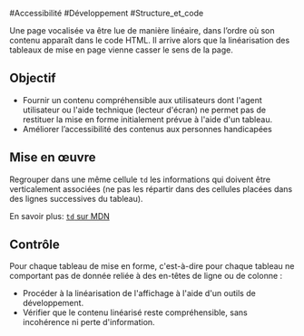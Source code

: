 
#Accessibilité #Développement #Structure_et_code

Une page vocalisée va être lue de manière linéaire, dans l’ordre où son contenu apparaît dans le code HTML. Il arrive alors que la linéarisation des tableaux de mise en page vienne casser le sens de la page.

Objectif
--------

*   Fournir un contenu compréhensible aux utilisateurs dont l'agent utilisateur ou l'aide technique (lecteur d'écran) ne permet pas de restituer la mise en forme initialement prévue à l'aide d'un tableau.
*   Améliorer l’accessibilité des contenus aux personnes handicapées

Mise en œuvre
-------------

Regrouper dans une même cellule `td` les informations qui doivent être verticalement associées (ne pas les répartir dans des cellules placées dans des lignes successives du tableau).

En savoir plus: [`td` sur MDN](https://developer.mozilla.org/fr/docs/Web/HTML/Element/td)

Contrôle
--------

Pour chaque tableau de mise en forme, c'est-à-dire pour chaque tableau ne comportant pas de donnée reliée à des en-têtes de ligne ou de colonne :

*   Procéder à la linéarisation de l'affichage à l'aide d'un outils de développement.
*   Vérifier que le contenu linéarisé reste compréhensible, sans incohérence ni perte d'information.
